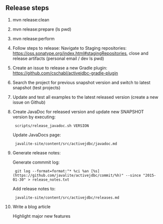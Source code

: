 ## Release steps

1. mvn release:clean
2. mvn release:prepare (ls pwd)
3. mvn release:perform
4. Follow steps to release:
	Navigate to Staging repositories: https://oss.sonatype.org/index.html#stagingRepositories,
	close and release artifacts (personal email / dev ls pwd)
5. Create an issue to release a new Gradle plugin: https://github.com/cschabl/activejdbc-gradle-plugin
6. Search the project for previous snapshot version and switch to latest snapshot (test projects)
7. Update and test all examples to the latest released version (create a new issue on Github)
8. Create JavaDoc for released version and update new SNAPSHOT version by executing: 

        scripts/release_javadoc.sh VERSION

    Update JavaDocs page:

        javalite-site/content/src/activejdbc/javadoc.md

9. Generate release notes:

   Generate commmit log:

        git log --format=format:"* %ci %an [%s](https://github.com/javalite/activejdbc/commit/%h)" --since "2015-01-30" > release_notes.txt

   Add release notes to:

        javalite-site/content/src/activejdbc/releases.md

10. Write a blog article

    Highlight major  new features  